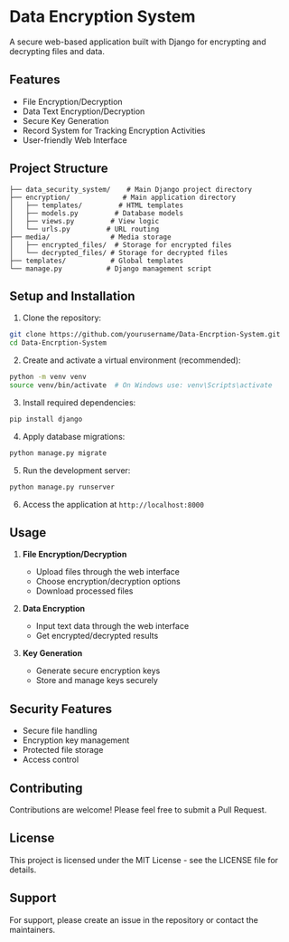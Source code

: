 # Data Encryption System

A secure web-based application built with Django for encrypting and decrypting files and data.

## Features

- File Encryption/Decryption
- Data Text Encryption/Decryption
- Secure Key Generation
- Record System for Tracking Encryption Activities
- User-friendly Web Interface

## Project Structure

```
├── data_security_system/    # Main Django project directory
├── encryption/             # Main application directory
│   ├── templates/         # HTML templates
│   ├── models.py         # Database models
│   ├── views.py         # View logic
│   └── urls.py         # URL routing
├── media/               # Media storage
│   ├── encrypted_files/  # Storage for encrypted files
│   └── decrypted_files/ # Storage for decrypted files
├── templates/           # Global templates
└── manage.py           # Django management script
```

## Setup and Installation

1. Clone the repository:
```bash
git clone https://github.com/yourusername/Data-Encrption-System.git
cd Data-Encrption-System
```

2. Create and activate a virtual environment (recommended):
```bash
python -m venv venv
source venv/bin/activate  # On Windows use: venv\Scripts\activate
```

3. Install required dependencies:
```bash
pip install django
```

4. Apply database migrations:
```bash
python manage.py migrate
```

5. Run the development server:
```bash
python manage.py runserver
```

6. Access the application at `http://localhost:8000`

## Usage

1. **File Encryption/Decryption**
   - Upload files through the web interface
   - Choose encryption/decryption options
   - Download processed files

2. **Data Encryption**
   - Input text data through the web interface
   - Get encrypted/decrypted results

3. **Key Generation**
   - Generate secure encryption keys
   - Store and manage keys securely

## Security Features

- Secure file handling
- Encryption key management
- Protected file storage
- Access control

## Contributing

Contributions are welcome! Please feel free to submit a Pull Request.

## License

This project is licensed under the MIT License - see the LICENSE file for details.

## Support

For support, please create an issue in the repository or contact the maintainers.